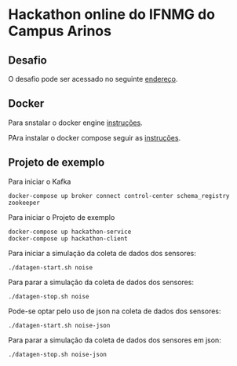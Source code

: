 # Hackathon online do IFNMG do Campus Arinos

## Desafio

O desafio pode ser acessado no seguinte [endereço](desafio/desafio-iot-ifnmg-basis.md).

## Docker

Para snstalar o docker engine [instruções](https://docs.docker.com/engine/install/).

PAra instalar o docker compose seguir as [instruções](https://docs.docker.com/compose/install/).

## Projeto de exemplo

Para iniciar o Kafka

```
docker-compose up broker connect control-center schema_registry zookeeper
```

Para iniciar o Projeto de exemplo

```
docker-compose up hackathon-service
docker-compose up hackathon-client
```

Para iniciar a simulação da coleta de dados dos sensores:

```
./datagen-start.sh noise
```

Para parar a simulação da coleta de dados dos sensores:

```
./datagen-stop.sh noise
```

Pode-se optar pelo uso de json na coleta de dados dos sensores:

```
./datagen-start.sh noise-json
```

Para parar a simulação da coleta de dados dos sensores em json:

```
./datagen-stop.sh noise-json
```
